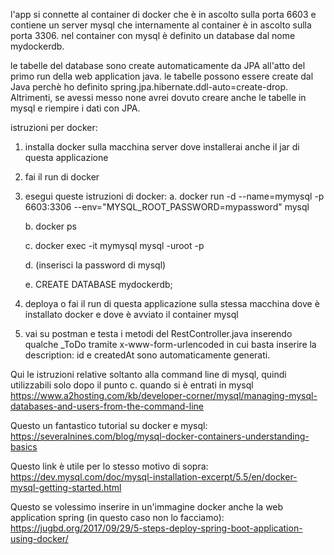 l'app si connette al container di docker che è in ascolto sulla porta 6603 e contiene
un server mysql che internamente al container è in ascolto sulla porta 3306.
nel container con mysql è definito un database dal nome mydockerdb.

le tabelle del database sono create automaticamente da JPA all'atto del primo run della web application java.
le tabelle possono essere create dal Java perchè ho definito spring.jpa.hibernate.ddl-auto=create-drop.
Altrimenti, se avessi messo none avrei dovuto creare anche le tabelle in mysql e riempire i dati con JPA.

istruzioni per docker:
 1. installa docker sulla macchina server dove installerai anche il jar di questa applicazione
 2. fai il run di docker
 3. esegui queste istruzioni di docker:
     a. docker run -d --name=mymysql -p 6603:3306 --env="MYSQL_ROOT_PASSWORD=mypassword" mysql

     b. docker ps

     c. docker exec -it mymysql mysql -uroot -p

     d. (inserisci la password di mysql)

     e. CREATE DATABASE mydockerdb;

 4. deploya o fai il run di questa applicazione sulla stessa macchina dove è installato docker e dove è avviato il container mysql
 5. vai su postman e testa i metodi del RestController.java inserendo qualche _ToDo tramite x-www-form-urlencoded in cui basta inserire la description: id e createdAt sono automaticamente generati.

Qui le istruzioni relative soltanto alla command line di mysql, quindi utilizzabili solo dopo il punto c. quando si è entrati in mysql
https://www.a2hosting.com/kb/developer-corner/mysql/managing-mysql-databases-and-users-from-the-command-line

Questo un fantastico tutorial su docker e mysql:
https://severalnines.com/blog/mysql-docker-containers-understanding-basics

Questo link è utile per lo stesso motivo di sopra:
https://dev.mysql.com/doc/mysql-installation-excerpt/5.5/en/docker-mysql-getting-started.html

Questo se volessimo inserire in un'immagine docker anche la web application spring (in questo caso non lo facciamo):
https://jugbd.org/2017/09/29/5-steps-deploy-spring-boot-application-using-docker/

